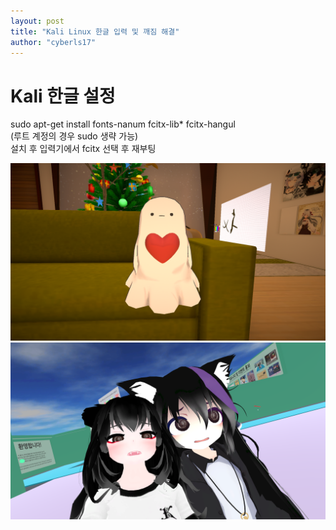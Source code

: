 ```yaml
---
layout: post
title: "Kali Linux 한글 입력 및 깨짐 해결"
author: "cyberls17"
---
```


# Kali 한글 설정
sudo apt-get install fonts-nanum fcitx-lib* fcitx-hangul<br>
(루트 계정의 경우 sudo 생략 가능)<br>
설치 후 입력기에서 fcitx 선택 후 재부팅

![Heart](/images\Heart.png)
![Making](/images/Making.png)